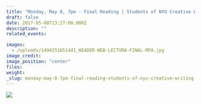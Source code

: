 ```yaml
---
title: "Monday, May 8, 7pm - Final Reading | Students of NYU Creative Writing Program in Spanish"
draft: false
date: 2017-05-08T13:27:00.000Z
description: ""
related_events:

images:
  - /uploads/1494251651441_HEADER-WEB-LECTURA-FINAL-MFA.jpg
image_credit:
image_position: "center"
files:
weight:
_slug: monday-may-8-7pm-final-reading-students-of-nyu-creative-writing-program-in-spanish
---
```


![](/uploads/1493655968101_Slide1-(6).jpg)

